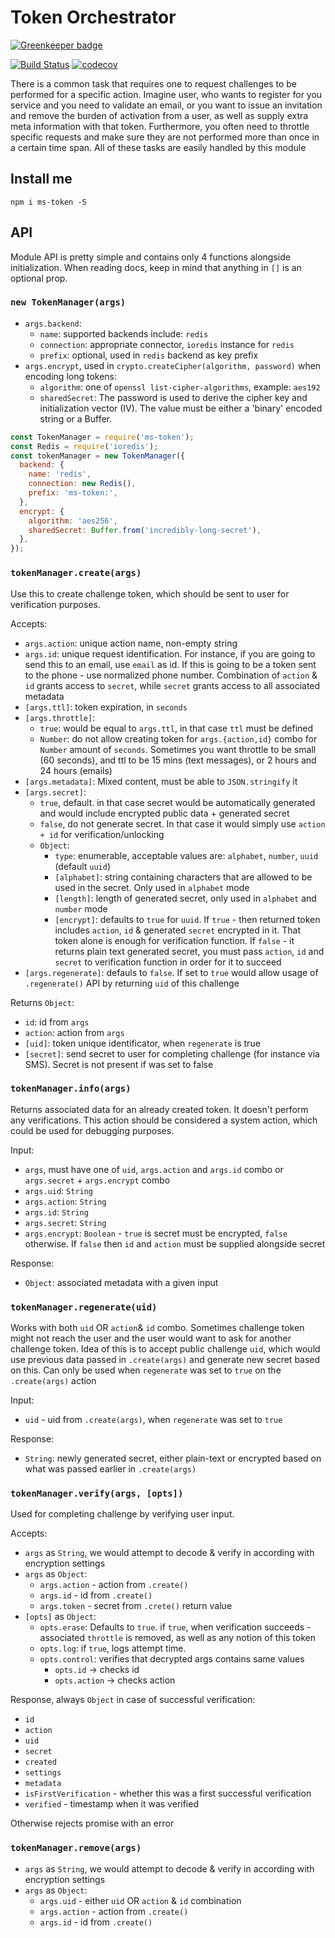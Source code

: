 # Token Orchestrator

[![Greenkeeper badge](https://badges.greenkeeper.io/makeomatic/ms-token.svg)](https://greenkeeper.io/)

[![Build Status](https://semaphoreci.com/api/v1/makeomatic/ms-token/branches/master/shields_badge.svg)](https://semaphoreci.com/makeomatic/ms-token)
[![codecov](https://codecov.io/gh/makeomatic/ms-token/branch/master/graph/badge.svg)](https://codecov.io/gh/makeomatic/ms-token)

There is a common task that requires one to request challenges to be performed for a specific action. Imagine user, who wants to register
for you service and you need to validate an email, or you want to issue an invitation and remove the burden of activation from a user, as well as
supply extra meta information with that token. Furthermore, you often need to throttle specific requests and make sure they are not performed more
than once in a certain time span. All of these tasks are easily handled by this module

## Install me

`npm i ms-token -S`

## API

Module API is pretty simple and contains only 4 functions alongside initialization.
When reading docs, keep in mind that anything in `[]` is an optional prop.

### `new TokenManager(args)`

* `args.backend`:
  * `name`: supported backends include: `redis`
  * `connection`: appropriate connector, `ioredis` instance for `redis`
  * `prefix`: optional, used in `redis` backend as key prefix
* `args.encrypt`, used in `crypto.createCipher(algorithm, password)` when encoding long tokens:
  * `algorithm`: one of `openssl list-cipher-algorithms`, example: `aes192`
  * `sharedSecret`: The password is used to derive the cipher key and initialization vector (IV).
  The value must be either a 'binary' encoded string or a Buffer.


```js
const TokenManager = require('ms-token');
const Redis = require('ioredis');
const tokenManager = new TokenManager({
  backend: {
    name: 'redis',
    connection: new Redis(),
    prefix: 'ms-token:',
  },
  encrypt: {
    algorithm: 'aes256',
    sharedSecret: Buffer.from('incredibly-long-secret'),
  },
});
```

### `tokenManager.create(args)`

Use this to create challenge token, which should be sent to user for verification purposes.

Accepts:

* `args.action`: unique action name, non-empty string
* `args.id`: unique request identification. For instance, if you are going to send this to an email, use `email` as id. If this is going to be a
token sent to the phone - use normalized phone number. Combination of `action` & `id` grants access to `secret`, while `secret` grants access to all associated
metadata
* `[args.ttl]`: token expiration, in `seconds`
* `[args.throttle]`:
  * `true`: would be equal to `args.ttl`, in that case `ttl` must be defined
  * `Number`: do not allow creating token for `args.{action,id}` combo for `Number` amount of `seconds`. Sometimes you want throttle to be small (60 seconds),
  and ttl to be 15 mins (text messages), or 2 hours and 24 hours (emails)
* `[args.metadata]`: Mixed content, must be able to `JSON.stringify` it
* `[args.secret]`:
  * `true`, default. in that case secret would be automatically generated and would include encrypted public data + generated secret
  * `false`, do not generate secret. In that case it would simply use `action + id` for verification/unlocking
  * `Object`:
    * `type`: enumerable, acceptable values are: `alphabet`, `number`, `uuid` (default `uuid`)
    * `[alphabet]`: string containing characters that are allowed to be used in the secret. Only used in `alphabet` mode
    * `[length]`: length of generated secret, only used in `alphabet` and `number` mode
    * `[encrypt]`: defaults to `true` for `uuid`. If `true` - then returned token includes `action`, `id` & generated `secret` encrypted in it. That token alone is enough for verification function. If `false` - it returns plain text generated secret, you must pass `action`, `id` and `secret` to verification function in order for it to succeed
* `[args.regenerate]`: defauls to `false`. If set to `true` would allow usage of `.regenerate()` API by returning `uid` of this challenge

Returns `Object`:

* `id`: id from `args`
* `action`: action from `args`
* `[uid]`: token unique identificator, when `regenerate` is true
* `[secret]`: send secret to user for completing challenge (for instance via SMS). Secret is not present if was set to false

### `tokenManager.info(args)`

Returns associated data for an already created token. It doesn't perform any verifications.
This action should be considered a system action, which could be used for debugging purposes.

Input:

* `args`, must have one of `uid`, `args.action` and `args.id` combo or `args.secret` + `args.encrypt` combo
* `args.uid`: `String`
* `args.action`: `String`
* `args.id`: `String`
* `args.secret`: `String`
* `args.encrypt`: `Boolean` - `true` is secret must be encrypted, `false` otherwise. If `false` then `id` and `action` must be supplied alongside
secret

Response:

* `Object`: associated metadata with a given input

### `tokenManager.regenerate(uid)`

Works with both `uid` OR `action`& `id` combo. Sometimes challenge token might not reach the user and the user would want to ask
for another challenge token. Idea of this is to accept public challenge `uid`, which would use previous data passed in `.create(args)`
and generate new secret based on this. Can only be used when `regenerate` was set to `true` on the `.create(args)` action

Input:

* `uid` - uid from `.create(args)`, when `regenerate` was set to `true`

Response:

* `String`: newly generated secret, either plain-text or encrypted based on what was passed earlier in `.create(args)`

### `tokenManager.verify(args, [opts])`

Used for completing challenge by verifying user input.

Accepts:

* `args` as `String`, we would attempt to decode & verify in according with encryption settings
* `args` as `Object`:
  * `args.action` - action from `.create()`
  * `args.id` - id from `.create()`
  * `args.token` - secret from `.crete()` return value
* `[opts]` as `Object`:
  * `opts.erase`: Defaults to `true`. if `true`, when verification succeeds - associated `throttle` is removed, as well as any notion of this token
  * `opts.log`: if `true`, logs attempt time.
  * `opts.control`: verifies that decrypted args contains same values
    * `opts.id` -> checks id
    * `opts.action` -> checks action

Response, always `Object` in case of successful verification:

* `id`
* `action`
* `uid`
* `secret`
* `created`
* `settings`
* `metadata`
* `isFirstVerification` - whether this was a first successful verification
* `verified` - timestamp when it was verified

Otherwise rejects promise with an error

### `tokenManager.remove(args)`

* `args` as `String`, we would attempt to decode & verify in according with encryption settings
* `args` as `Object`:
  * `args.uid` - either `uid` OR `action` & `id` combination
  * `args.action` - action from `.create()`
  * `args.id` - id from `.create()`
